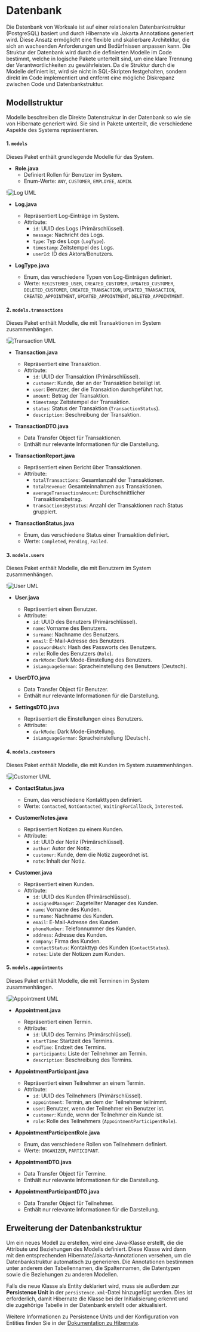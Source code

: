 # Datenbank

Die Datenbank von Worksale ist auf einer relationalen Datenbankstruktur (PostgreSQL) basiert und durch Hibernate via Jakarta Annotations generiert wird. Diese Ansatz ermöglicht eine flexible und skalierbare Architektur, die sich an wachsenden Anforderungen und Bedürfnissen anpassen kann. Die Struktur der Datenbank wird durch die definierten Modelle im Code bestimmt, welche in logische Pakete unterteilt sind, um eine klare Trennung der Verantwortlichkeiten zu gewährleisten. Da die Struktur durch die Modelle definiert ist, wird sie nicht in SQL-Skripten festgehalten, sondern direkt im Code implementiert und entfernt eine mögliche Diskrepanz zwischen Code und Datenbankstruktur.

## Modellstruktur

Modelle beschreiben die Direkte Datenstruktur in der Datenbank so wie sie von Hibernate generiert wird. Sie sind in Pakete unterteilt, die verschiedene Aspekte des Systems repräsentieren.

#### 1. `models`
Dieses Paket enthält grundlegende Modelle für das System.

- **Role.java**
    - Definiert Rollen für Benutzer im System.
    - Enum-Werte: `ANY`, `CUSTOMER`, `EMPLOYEE`, `ADMIN`.

!![Log UML](../../images/uml/backend/models/logs.svg)
- **Log.java**
    - Repräsentiert Log-Einträge im System.
    - Attribute:
        - `id`: UUID des Logs (Primärschlüssel).
        - `message`: Nachricht des Logs.
        - `type`: Typ des Logs (`LogType`).
        - `timestamp`: Zeitstempel des Logs.
        - `userId`: ID des Aktors/Benutzers.

- **LogType.java**
    - Enum, das verschiedene Typen von Log-Einträgen definiert.
    - Werte: `REGISTERED_USER`, `CREATED_CUSTOMER`, `UPDATED_CUSTOMER`, `DELETED_CUSTOMER`, `CREATED_TRANSACTION`, `UPDATED_TRANSACTION`, `CREATED_APPOINTMENT`, `UPDATED_APPOINTMENT`, `DELETED_APPOINTMENT`.

#### 2. `models.transactions`
Dieses Paket enthält Modelle, die mit Transaktionen im System zusammenhängen.

!![Transaction UML](../../images/uml/backend/models/transactions.svg)
- **Transaction.java**
    - Repräsentiert eine Transaktion.
    - Attribute:
        - `id`: UUID der Transaktion (Primärschlüssel).
        - `customer`: Kunde, der an der Transaktion beteiligt ist.
        - `user`: Benutzer, der die Transaktion durchgeführt hat.
        - `amount`: Betrag der Transaktion.
        - `timestamp`: Zeitstempel der Transaktion.
        - `status`: Status der Transaktion (`TransactionStatus`).
        - `description`: Beschreibung der Transaktion.

- **TransactionDTO.java**
    - Data Transfer Object für Transaktionen.
    - Enthält nur relevante Informationen für die Darstellung.

- **TransactionReport.java**
    - Repräsentiert einen Bericht über Transaktionen.
    - Attribute:
        - `totalTransactions`: Gesamtanzahl der Transaktionen.
        - `totalRevenue`: Gesamteinnahmen aus Transaktionen.
        - `averageTransactionAmount`: Durchschnittlicher Transaktionsbetrag.
        - `transactionsByStatus`: Anzahl der Transaktionen nach Status gruppiert.

- **TransactionStatus.java**
    - Enum, das verschiedene Status einer Transaktion definiert.
    - Werte: `Completed`, `Pending`, `Failed`.

#### 3. `models.users`
Dieses Paket enthält Modelle, die mit Benutzern im System zusammenhängen.

!![User UML](../../images/uml/backend/models/users.svg)

- **User.java**
    - Repräsentiert einen Benutzer.
    - Attribute:
        - `id`: UUID des Benutzers (Primärschlüssel).
        - `name`: Vorname des Benutzers.
        - `surname`: Nachname des Benutzers.
        - `email`: E-Mail-Adresse des Benutzers.
        - `passwordHash`: Hash des Passworts des Benutzers.
        - `role`: Rolle des Benutzers (`Role`).
        - `darkMode`: Dark Mode-Einstellung des Benutzers.
        - `isLanguageGerman`: Spracheinstellung des Benutzers (Deutsch).

- **UserDTO.java**
    - Data Transfer Object für Benutzer.
    - Enthält nur relevante Informationen für die Darstellung.

- **SettingsDTO.java**
    - Repräsentiert die Einstellungen eines Benutzers.
    - Attribute:
        - `darkMode`: Dark Mode-Einstellung.
        - `isLanguageGerman`: Spracheinstellung (Deutsch).

#### 4. `models.customers`
Dieses Paket enthält Modelle, die mit Kunden im System zusammenhängen.

!![Customer UML](../../images/uml/backend/models/customers.svg)

- **ContactStatus.java**
    - Enum, das verschiedene Kontakttypen definiert.
    - Werte: `Contacted`, `NotContacted`, `WaitingForCallback`, `Interested`.

- **CustomerNotes.java**
    - Repräsentiert Notizen zu einem Kunden.
    - Attribute:
        - `id`: UUID der Notiz (Primärschlüssel).
        - `author`: Autor der Notiz.
        - `customer`: Kunde, dem die Notiz zugeordnet ist.
        - `note`: Inhalt der Notiz.

- **Customer.java**
    - Repräsentiert einen Kunden.
    - Attribute:
        - `id`: UUID des Kunden (Primärschlüssel).
        - `assignedManager`: Zugeteilter Manager des Kunden.
        - `name`: Vorname des Kunden.
        - `surname`: Nachname des Kunden.
        - `email`: E-Mail-Adresse des Kunden.
        - `phoneNumber`: Telefonnummer des Kunden.
        - `address`: Adresse des Kunden.
        - `company`: Firma des Kunden.
        - `contactStatus`: Kontakttyp des Kunden (`ContactStatus`).
        - `notes`: Liste der Notizen zum Kunden.

#### 5. `models.appointments`
Dieses Paket enthält Modelle, die mit Terminen im System zusammenhängen.

!![Appointment UML](../../images/uml/backend/models/appointments.svg)

- **Appointment.java**
    - Repräsentiert einen Termin.
    - Attribute:
        - `id`: UUID des Termins (Primärschlüssel).
        - `startTime`: Startzeit des Termins.
        - `endTime`: Endzeit des Termins.
        - `participants`: Liste der Teilnehmer am Termin.
        - `description`: Beschreibung des Termins.

- **AppointmentParticipant.java**
    - Repräsentiert einen Teilnehmer an einem Termin.
    - Attribute:
        - `id`: UUID des Teilnehmers (Primärschlüssel).
        - `appointment`: Termin, an dem der Teilnehmer teilnimmt.
        - `user`: Benutzer, wenn der Teilnehmer ein Benutzer ist.
        - `customer`: Kunde, wenn der Teilnehmer ein Kunde ist.
        - `role`: Rolle des Teilnehmers (`AppointmentParticipentRole`).

- **AppointmentParticipentRole.java**
    - Enum, das verschiedene Rollen von Teilnehmern definiert.
    - Werte: `ORGANIZER`, `PARTICIPANT`.

- **AppointmentDTO.java**
    - Data Transfer Object für Termine.
    - Enthält nur relevante Informationen für die Darstellung.

- **AppointmentParticipantDTO.java**
    - Data Transfer Object für Teilnehmer.
    - Enthält nur relevante Informationen für die Darstellung.

## Erweiterung der Datenbankstruktur

Um ein neues Modell zu erstellen, wird eine Java-Klasse erstellt, die die Attribute und Beziehungen des Modells definiert. Diese Klasse wird dann mit den entsprechenden Hibernate/Jakarta-Annotationen versehen, um die Datenbankstruktur automatisch zu generieren. Die Annotationen bestimmen unter anderem den Tabellennamen, die Spaltennamen, die Datentypen sowie die Beziehungen zu anderen Modellen.

Falls die neue Klasse als Entity deklariert wird, muss sie außerdem zur **Persistence Unit** in der `persistence.xml`-Datei hinzugefügt werden. Dies ist erforderlich, damit Hibernate die Klasse bei der Initialisierung erkennt und die zugehörige Tabelle in der Datenbank erstellt oder aktualisiert.

Weitere Informationen zu Persistence Units und der Konfiguration von Entities finden Sie in der [Dokumentation zu Hibernate](https://docs.jboss.org/hibernate/orm/6.6/introduction/html_single/Hibernate_Introduction.html#hello-jpa).